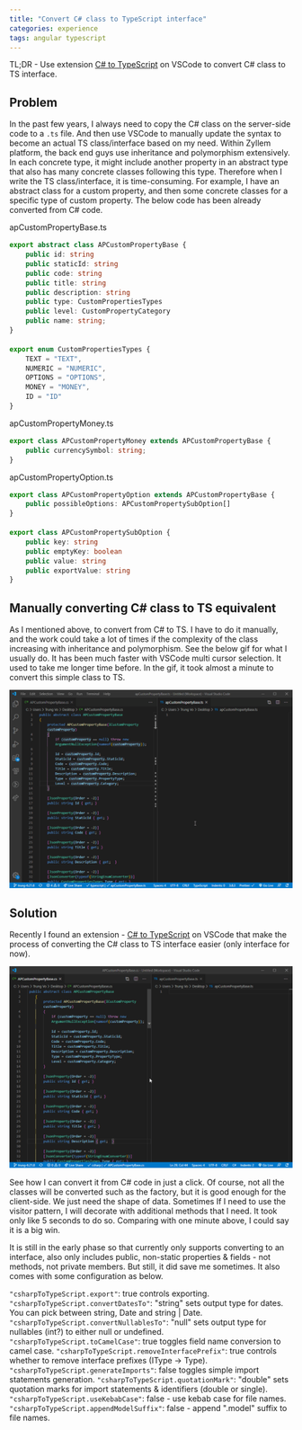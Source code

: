 ```yaml
---
title: "Convert C# class to TypeScript interface"
categories: experience
tags: angular typescript
---
```

TL;DR - Use extension [C# to TypeScript](https://marketplace.visualstudio.com/items?itemName=adrianwilczynski.csharp-to-typescript) on VSCode to convert C# class to TS interface.

## Problem

In the past few years, I always need to copy the C# class on the server-side code to a `.ts` file. And then use VSCode to manually update the syntax to become an actual TS class/interface based on my need. Within Zyllem platform, the back end guys use inheritance and polymorphism extensively. In each concrete type, it might include another property in an abstract type that also has many concrete classes following this type. Therefore when I write the TS class/interface, it is time-consuming. For example, I have an abstract class for a custom property, and then some concrete classes for a specific type of custom property. The below code has been already converted from C# code.

apCustomPropertyBase.ts
```typescript
export abstract class APCustomPropertyBase {
    public id: string
    public staticId: string
    public code: string
    public title: string
    public description: string
    public type: CustomPropertiesTypes
    public level: CustomPropertyCategory    
    public name: string;
}

export enum CustomPropertiesTypes {
    TEXT = "TEXT",
    NUMERIC = "NUMERIC",
    OPTIONS = "OPTIONS",
    MONEY = "MONEY",
    ID = "ID"
}
```

apCustomPropertyMoney.ts
```typescript
export class APCustomPropertyMoney extends APCustomPropertyBase {
    public currencySymbol: string;
}
```

apCustomPropertyOption.ts
```typescript
export class APCustomPropertyOption extends APCustomPropertyBase {
    public possibleOptions: APCustomPropertySubOption[]
}

export class APCustomPropertySubOption {
    public key: string
    public emptyKey: boolean
    public value: string
    public exportValue: string
}
```

## Manually converting C# class to TS equivalent

As I mentioned above, to convert from C# to TS. I have to do it manually, and the work could take a lot of times if the complexity of the class increasing with inheritance and polymorphism. See the below gif for what I usually do. It has been much faster with VSCode multi cursor selection. It used to take me longer time before. In the gif, it took almost a minute to convert this simple class to TS.

![Convert C# class to TypeScript interface](https://github.com/trungk18/trungk18.github.io/raw/master/img/blog/convert-csharp-class-to-typescript-class-01.gif)


## Solution

Recently I found an extension - [C# to TypeScript](https://marketplace.visualstudio.com/items?itemName=adrianwilczynski.csharp-to-typescript) on VSCode that make the process of converting the C# class to TS interface easier (only interface for now).

![Convert C# class to TypeScript interface](https://github.com/trungk18/trungk18.github.io/raw/master/img/blog/convert-csharp-class-to-typescript-class-02.gif)

See how I can convert it from C# code in just a click. Of course, not all the classes will be converted such as the factory, but it is good enough for the client-side. We just need the shape of data. Sometimes If I need to use the visitor pattern, I will decorate with additional methods that I need. It took only like 5 seconds to do so. Comparing with one minute above, I could say it is a big win.

It is still in the early phase so that currently only supports converting to an interface, also only includes public, non-static properties & fields - not methods, not private members. But still, it did save me sometimes. It also comes with some configuration as below.

`"csharpToTypeScript.export"`: true controls exporting.
`"csharpToTypeScript.convertDatesTo"`: "string" sets output type for dates. You can pick between string, Date and string | Date.
`"csharpToTypeScript.convertNullablesTo"`: "null" sets output type for nullables (int?) to either null or undefined.
`"csharpToTypeScript.toCamelCase"`: true toggles field name conversion to camel case.
`"csharpToTypeScript.removeInterfacePrefix"`: true controls whether to remove interface prefixes (IType -> Type).
`"csharpToTypeScript.generateImports"`: false toggles simple import statements generation.
`"csharpToTypeScript.quotationMark"`: "double" sets quotation marks for import statements & identifiers (double or single).
`"csharpToTypeScript.useKebabCase"`: false - use kebab case for file names.
`"csharpToTypeScript.appendModelSuffix"`: false - append ".model" suffix to file names.

